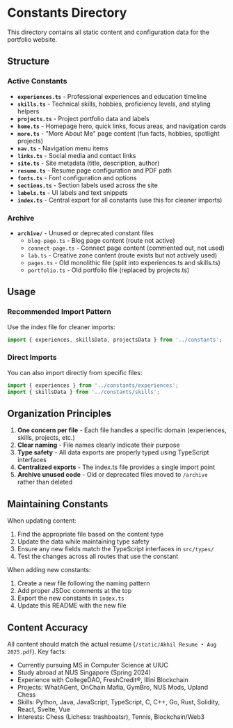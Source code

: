 # Constants Directory

This directory contains all static content and configuration data for the portfolio website.

## Structure

### Active Constants
- **`experiences.ts`** - Professional experiences and education timeline
- **`skills.ts`** - Technical skills, hobbies, proficiency levels, and styling helpers
- **`projects.ts`** - Project portfolio data and labels
- **`home.ts`** - Homepage hero, quick links, focus areas, and navigation cards
- **`more.ts`** - "More About Me" page content (fun facts, hobbies, spotlight projects)
- **`nav.ts`** - Navigation menu items
- **`links.ts`** - Social media and contact links
- **`site.ts`** - Site metadata (title, description, author)
- **`resume.ts`** - Resume page configuration and PDF path
- **`fonts.ts`** - Font configuration and options
- **`sections.ts`** - Section labels used across the site
- **`labels.ts`** - UI labels and text snippets
- **`index.ts`** - Central export for all constants (use this for cleaner imports)

### Archive
- **`archive/`** - Unused or deprecated constant files
  - `blog-page.ts` - Blog page content (route not active)
  - `connect-page.ts` - Connect page content (commented out, not used)
  - `lab.ts` - Creative zone content (route exists but not actively used)
  - `pages.ts` - Old monolithic file (split into experiences.ts and skills.ts)
  - `portfolio.ts` - Old portfolio file (replaced by projects.ts)

## Usage

### Recommended Import Pattern
Use the index file for cleaner imports:
```typescript
import { experiences, skillsData, projectsData } from '../constants';
```

### Direct Imports
You can also import directly from specific files:
```typescript
import { experiences } from '../constants/experiences';
import { skillsData } from '../constants/skills';
```

## Organization Principles

1. **One concern per file** - Each file handles a specific domain (experiences, skills, projects, etc.)
2. **Clear naming** - File names clearly indicate their purpose
3. **Type safety** - All data exports are properly typed using TypeScript interfaces
4. **Centralized exports** - The index.ts file provides a single import point
5. **Archive unused code** - Old or deprecated files moved to `/archive` rather than deleted

## Maintaining Constants

When updating content:
1. Find the appropriate file based on the content type
2. Update the data while maintaining type safety
3. Ensure any new fields match the TypeScript interfaces in `src/types/`
4. Test the changes across all routes that use the constant

When adding new constants:
1. Create a new file following the naming pattern
2. Add proper JSDoc comments at the top
3. Export the new constants in `index.ts`
4. Update this README with the new file

## Content Accuracy

All content should match the actual resume (`/static/Akhil Resume • Aug 2025.pdf`). Key facts:
- Currently pursuing MS in Computer Science at UIUC
- Study abroad at NUS Singapore (Spring 2024)
- Experience with CollegeDAO, FreshCredit®, Illini Blockchain
- Projects: WhatAGent, OnChain Mafia, GymBro, NUS Mods, Upland Chess
- Skills: Python, Java, JavaScript, TypeScript, C, C++, Go, Rust, Solidity, React, Svelte, Vue
- Interests: Chess (Lichess: trashboatsr), Tennis, Blockchain/Web3
